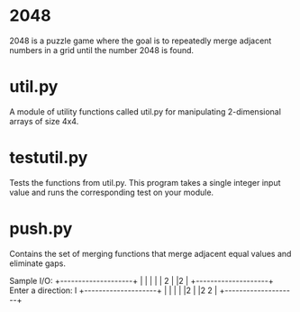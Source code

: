 # 2048
 
2048 is a puzzle game where the goal is to repeatedly merge adjacent numbers in a grid until the number 2048 is found.

# util.py 

A module of utility functions called util.py for manipulating 2-dimensional arrays of size 4x4.

# testutil.py 

Tests the functions from util.py. This program takes a single integer input value and runs the corresponding test on your module.

# push.py 

Contains the set of merging functions that merge adjacent equal values and eliminate gaps.

Sample I/O:
+--------------------+
|                    |
|                    |
|          2         |
|2                   |
+--------------------+
Enter a direction:
l
+--------------------+
|                    |
|                    |
|2                   |
|2         2         |
+--------------------+